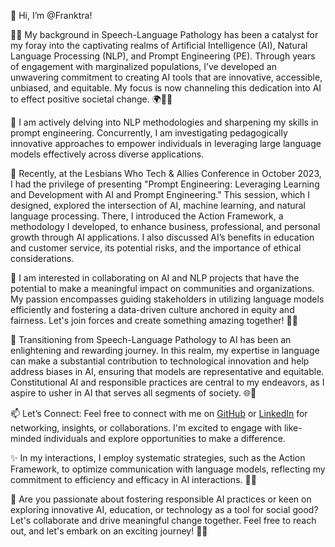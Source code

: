 👋 Hi, I’m @Franktra!

🧠👀 My background in Speech-Language Pathology has been a catalyst for my foray into the captivating realms of Artificial Intelligence (AI), Natural Language Processing (NLP), and Prompt Engineering (PE). Through years of engagement with marginalized populations, I’ve developed an unwavering commitment to creating AI tools that are innovative, accessible, unbiased, and equitable. My focus is now channeling this dedication into AI to effect positive societal change. 🌍💪🏾

🌱 I am actively delving into NLP methodologies and sharpening my skills in prompt engineering. Concurrently, I am investigating pedagogically innovative approaches to empower individuals in leveraging large language models effectively across diverse applications. 

🌟 Recently, at the Lesbians Who Tech & Allies Conference in October 2023, I had the privilege of presenting "Prompt Engineering: Leveraging Learning and Development with AI and Prompt Engineering." This session, which I designed, explored the intersection of AI, machine learning, and natural language processing. There, I introduced the Action Framework, a methodology I developed, to enhance business, professional, and personal growth through AI applications. I also discussed AI’s benefits in education and customer service, its potential risks, and the importance of ethical considerations.

💞️ I am interested in collaborating on AI and NLP projects that have the potential to make a meaningful impact on communities and organizations. My passion encompasses guiding stakeholders in utilizing language models efficiently and fostering a data-driven culture anchored in equity and fairness. Let's join forces and create something amazing together! 🤝🌟

🔗 Transitioning from Speech-Language Pathology to AI has been an enlightening and rewarding journey. In this realm, my expertise in language can make a substantial contribution to technological innovation and help address biases in AI, ensuring that models are representative and equitable. Constitutional AI and responsible practices are central to my endeavors, as I aspire to usher in AI that serves all segments of society. 🌐🤖

📫 Let’s Connect: Feel free to connect with me on [GitHub](https://github.com/Franktra) or [LinkedIn](https://www.linkedin.com/in/traci-frank-/) for networking, insights, or collaborations. I'm excited to engage with like-minded individuals and explore opportunities to make a difference. 

✨ In my interactions, I employ systematic strategies, such as the Action Framework, to optimize communication with language models, reflecting my commitment to efficiency and efficacy in AI interactions. 🚀💬

🌟 Are you passionate about fostering responsible AI practices or keen on exploring innovative AI, education, or technology as a tool for social good? Let's collaborate and drive meaningful change together. Feel free to reach out, and let's embark on an exciting journey! 🌈🚀
